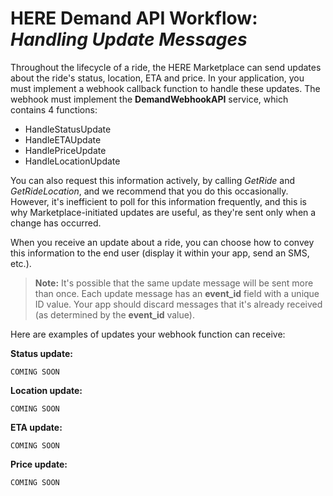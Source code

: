 # HERE Demand API Workflow: *Handling Update Messages* #

Throughout the lifecycle of a ride, the HERE Marketplace can send updates about the ride's status, location, ETA and price. In your application, you must implement a webhook callback function to handle these updates. The webhook must implement the **DemandWebhookAPI** service, which contains 4 functions: 

* HandleStatusUpdate
* HandleETAUpdate
* HandlePriceUpdate
* HandleLocationUpdate

You can also request this information actively, by calling *GetRide* and *GetRideLocation*, and we recommend that you do this occasionally. However, it's inefficient to poll for this information frequently, and this is why Marketplace-initiated updates are useful, as they're sent only when a change has occurred.

When you receive an update about a ride, you can choose how to convey this information to the end user (display it within your app, send an SMS, etc.).

>**Note:** It's possible that the same update message will be sent more than once. Each update message has an **event_id** field with a unique ID value. Your app should discard messages that it's already received (as determined by the **event_id** value).

Here are examples of updates your webhook function can receive:

**Status update:**

	COMING SOON


**Location update:**

	COMING SOON


**ETA update:**

	COMING SOON


**Price update:**

	COMING SOON
